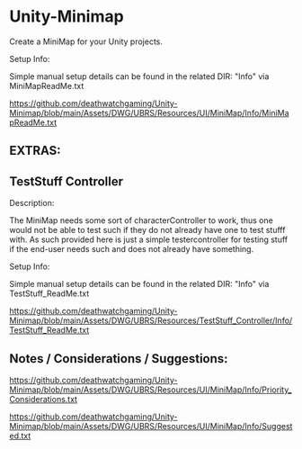 # Unity-Minimap

 Create a MiniMap for your Unity projects.


Setup Info:

 Simple manual setup details can be found in the related DIR: "Info" via MiniMapReadMe.txt

 https://github.com/deathwatchgaming/Unity-Minimap/blob/main/Assets/DWG/UBRS/Resources/UI/MiniMap/Info/MiniMapReadMe.txt


 EXTRAS:
---------


 TestStuff Controller
-------------------------

Description:

 The MiniMap needs some sort of characterController to work, thus one would not be able to test such 
 if they do not already have one to test stufff with. As such provided here is just a simple 
 testercontroller for testing stuff if the end-user needs such and does not already have something.

Setup Info:

 Simple manual setup details can be found in the related DIR: "Info" via TestStuff_ReadMe.txt

 https://github.com/deathwatchgaming/Unity-Minimap/blob/main/Assets/DWG/UBRS/Resources/TestStuff_Controller/Info/TestStuff_ReadMe.txt

 
 Notes / Considerations / Suggestions:
---------------------------------------

 https://github.com/deathwatchgaming/Unity-Minimap/blob/main/Assets/DWG/UBRS/Resources/UI/MiniMap/Info/Priority_Considerations.txt

 https://github.com/deathwatchgaming/Unity-Minimap/blob/main/Assets/DWG/UBRS/Resources/UI/MiniMap/Info/Suggested.txt 
